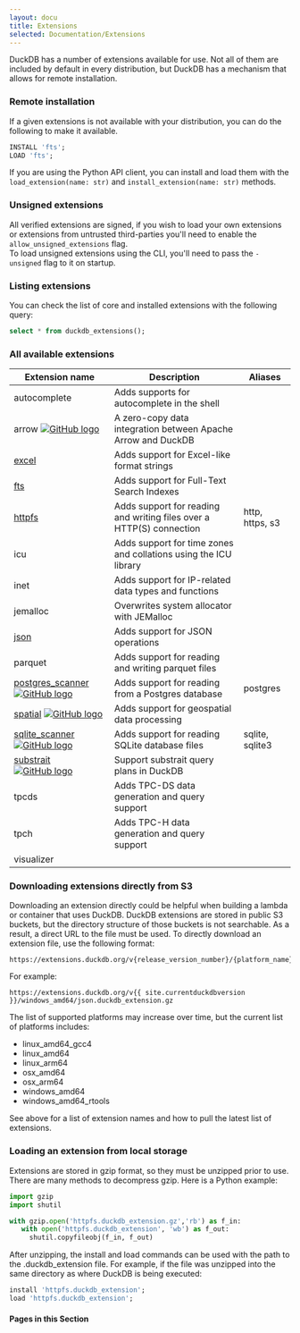 ```yaml
---
layout: docu
title: Extensions
selected: Documentation/Extensions
---
```


DuckDB has a number of extensions available for use. Not all of them are included by default in every distribution, but DuckDB has a mechanism that allows for remote installation.

### Remote installation

If a given extensions is not available with your distribution, you can do the following to make it available.

```sql
INSTALL 'fts';
LOAD 'fts';
```

If you are using the Python API client, you can install and load them with the `load_extension(name: str)` and `install_extension(name: str)` methods.

### Unsigned extensions

All verified extensions are signed, if you wish to load your own extensions or extensions from untrusted third-parties you'll need to enable the `allow_unsigned_extensions` flag.  
To load unsigned extensions using the CLI, you'll need to pass the `-unsigned` flag to it on startup.

### Listing extensions

You can check the list of core and installed extensions with the following query:

```sql
select * from duckdb_extensions();
```

### All available extensions

| Extension name           | Description                                                          | Aliases         |
| ------------------------ | -------------------------------------------------------------------- | --------------- |
| autocomplete                                                                                                                   | Adds supports for autocomplete in the shell                          |                 |
| arrow [![GitHub logo](/images/github-mark.svg)](https://github.com/duckdblabs/arrow)                                           | A zero-copy data integration between Apache Arrow and DuckDB         |                 |
| [excel](excel)                                                                                                                 | Adds support for Excel-like format strings                           |                 |
| [fts](full_text_search)                                                                                                        | Adds support for Full-Text Search Indexes                            |                 |
| [httpfs](httpfs)                                                                                                               | Adds support for reading and writing files over a HTTP(S) connection | http, https, s3 |
| icu                                                                                                                            | Adds support for time zones and collations using the ICU library     |                 |
| inet                                                                                                                           | Adds support for IP-related data types and functions                 |                 |
| jemalloc                                                                                                                       | Overwrites system allocator with JEMalloc                            |                 |
| [json](json)                                                                                                                   | Adds support for JSON operations                                     |                 |
| parquet                                                                                                                        | Adds support for reading and writing parquet files                   |                 |
| [postgres_scanner](postgres_scanner) [![GitHub logo](/images/github-mark.svg)](https://github.com/duckdblabs/postgres_scanner) | Adds support for reading from a Postgres database                    | postgres        |
| [spatial](spatial) [![GitHub logo](/images/github-mark.svg)](https://github.com/duckdblabs/duckdb_spatial)                     | Adds support for geospatial data processing                          |                 |
| [sqlite_scanner](sqlite_scanner) [![GitHub logo](/images/github-mark.svg)](https://github.com/duckdblabs/sqlite_scanner)       | Adds support for reading SQLite database files                       | sqlite, sqlite3 |
| [substrait](substrait) [![GitHub logo](/images/github-mark.svg)](https://github.com/duckdblabs/substrait)                      | Support substrait query plans in DuckDB                              |                 |
| tpcds                                                                                                                          | Adds TPC-DS data generation and query support                        |                 |
| tpch                                                                                                                           | Adds TPC-H data generation and query support                         |                 |
| visualizer                                                                                                                     |                                                                      |                 |

### Downloading extensions directly from S3

Downloading an extension directly could be helpful when building a lambda or container that uses DuckDB.
DuckDB extensions are stored in public S3 buckets, but the directory structure of those buckets is not searchable. 
As a result, a direct URL to the file must be used. 
To directly download an extension file, use the following format:  

```text
https://extensions.duckdb.org/v{release_version_number}/{platform_name}/{extension_name}.duckdb_extension.gz
```

For example:

```text
https://extensions.duckdb.org/v{{ site.currentduckdbversion }}/windows_amd64/json.duckdb_extension.gz
```

The list of supported platforms may increase over time, but the current list of platforms includes:
* linux_amd64_gcc4
* linux_amd64
* linux_arm64
* osx_amd64
* osx_arm64
* windows_amd64
* windows_amd64_rtools

See above for a list of extension names and how to pull the latest list of extensions.


### Loading an extension from local storage
Extensions are stored in gzip format, so they must be unzipped prior to use. 
There are many methods to decompress gzip. Here is a Python example:

```python
import gzip
import shutil

with gzip.open('httpfs.duckdb_extension.gz','rb') as f_in:
   with open('httpfs.duckdb_extension', 'wb') as f_out:
     shutil.copyfileobj(f_in, f_out)
```

After unzipping, the install and load commands can be used with the path to the .duckdb_extension file. 
For example, if the file was unzipped into the same directory as where DuckDB is being executed:

```sql
install 'httpfs.duckdb_extension';
load 'httpfs.duckdb_extension';
```

#### Pages in this Section

<!--
any extensions that have their own pages will automatically be added to a table of contents that is rendered directly below this list.
-->
